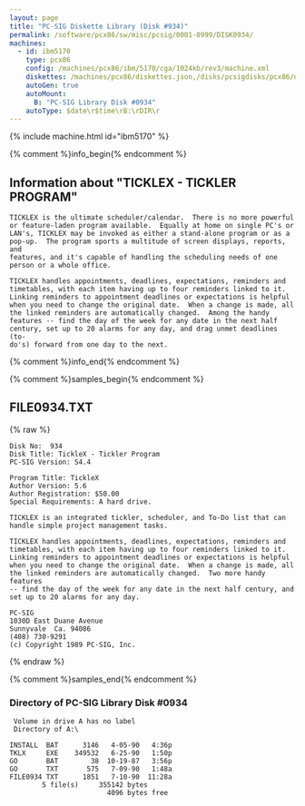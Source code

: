 ```yaml
---
layout: page
title: "PC-SIG Diskette Library (Disk #934)"
permalink: /software/pcx86/sw/misc/pcsig/0001-0999/DISK0934/
machines:
  - id: ibm5170
    type: pcx86
    config: /machines/pcx86/ibm/5170/cga/1024kb/rev3/machine.xml
    diskettes: /machines/pcx86/diskettes.json,/disks/pcsigdisks/pcx86/diskettes.json
    autoGen: true
    autoMount:
      B: "PC-SIG Library Disk #0934"
    autoType: $date\r$time\rB:\rDIR\r
---
```


{% include machine.html id="ibm5170" %}

{% comment %}info_begin{% endcomment %}

## Information about "TICKLEX - TICKLER PROGRAM"

    TICKLEX is the ultimate scheduler/calendar.  There is no more powerful
    or feature-laden program available.  Equally at home on single PC's or
    LAN's, TICKLEX may be invoked as either a stand-alone program or as a
    pop-up.  The program sports a multitude of screen displays, reports, and
    features, and it's capable of handling the scheduling needs of one
    person or a whole office.
    
    TICKLEX handles appointments, deadlines, expectations, reminders and
    timetables, with each item having up to four reminders linked to it.
    Linking reminders to appointment deadlines or expectations is helpful
    when you need to change the original date.  When a change is made, all
    the linked reminders are automatically changed.  Among the handy
    features -- find the day of the week for any date in the next half
    century, set up to 20 alarms for any day, and drag unmet deadlines (to-
    do's) forward from one day to the next.
{% comment %}info_end{% endcomment %}

{% comment %}samples_begin{% endcomment %}

## FILE0934.TXT

{% raw %}
```
Disk No:  934                                                           
Disk Title: TickleX - Tickler Program                                   
PC-SIG Version: S4.4                                                    
                                                                        
Program Title: TickleX                                                  
Author Version: 5.6                                                     
Author Registration: $50.00                                             
Special Requirements: A hard drive.                                     
                                                                        
TICKLEX is an integrated tickler, scheduler, and To-Do list that can    
handle simple project management tasks.                                 
                                                                        
TICKLEX handles appointments, deadlines, expectations, reminders and    
timetables, with each item having up to four reminders linked to it.    
Linking reminders to appointment deadlines or expectations is helpful   
when you need to change the original date.  When a change is made, all  
the linked reminders are automatically changed.  Two more handy features
-- find the day of the week for any date in the next half century, and  
set up to 20 alarms for any day.                                        
                                                                        
PC-SIG                                                                  
1030D East Duane Avenue                                                 
Sunnyvale  Ca. 94086                                                    
(408) 730-9291                                                          
(c) Copyright 1989 PC-SIG, Inc.                                         
```
{% endraw %}

{% comment %}samples_end{% endcomment %}

### Directory of PC-SIG Library Disk #0934

     Volume in drive A has no label
     Directory of A:\

    INSTALL  BAT      3146   4-05-90   4:36p
    TKLX     EXE    349532   6-25-90   1:50p
    GO       BAT        38  10-19-87   3:56p
    GO       TXT       575   7-09-90   1:48a
    FILE0934 TXT      1851   7-10-90  11:28a
            5 file(s)     355142 bytes
                            4096 bytes free
